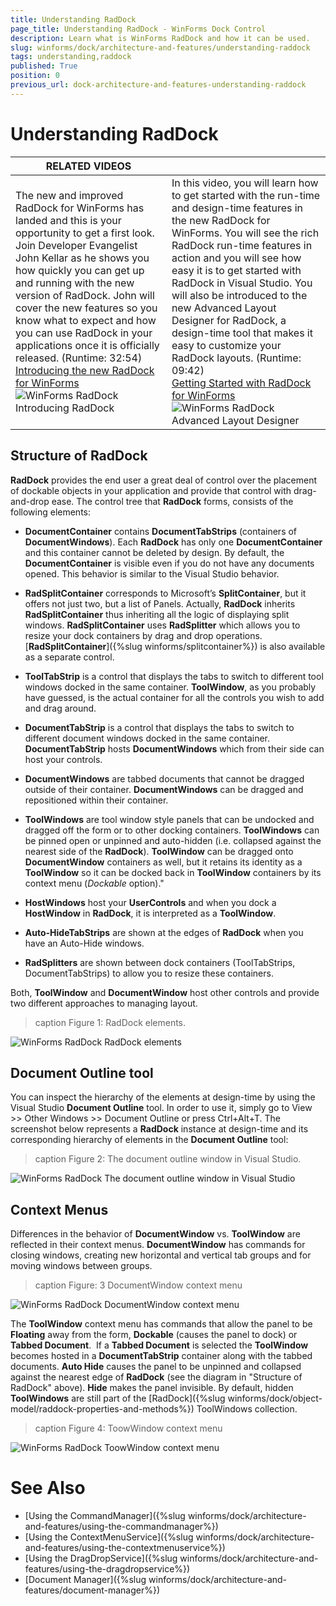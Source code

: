 ```yaml
---
title: Understanding RadDock
page_title: Understanding RadDock - WinForms Dock Control
description: Learn what is WinForms RadDock and how it can be used. 
slug: winforms/dock/architecture-and-features/understanding-raddock
tags: understanding,raddock
published: True
position: 0
previous_url: dock-architecture-and-features-understanding-raddock
---
```


# Understanding RadDock

| RELATED VIDEOS |  |
| ------ | ------ |
|The new and improved RadDock for WinForms has landed and this is your opportunity to get a first look. Join Developer Evangelist John Kellar as he shows you how quickly you can get up and running with the new version of RadDock. John will cover the new features so you know what to expect and how you can use RadDock in your applications once it is officially released. (Runtime: 32:54)<br>[Introducing the new RadDock for WinForms ](http://www.telerik.com/videos/winforms/introducing-the-new-raddock-for-winforms)![WinForms RadDock Introducing RadDock](images/dock-architecture-and-features-understanding-raddock001.png)|In this video, you will learn how to get started with the run-time and design-time features in the new RadDock for WinForms. You will see the rich RadDock run-time features in action and you will see how easy it is to get started with RadDock in Visual Studio. You will also be introduced to the new Advanced Layout Designer for RadDock, a design-time tool that makes it easy to customize your RadDock layouts. (Runtime: 09:42)<br>[Getting Started with RadDock for WinForms ](http://www.telerik.com/videos/winforms/getting-started-with-raddock-for-winforms)![WinForms RadDock Advanced Layout Designer](images/dock-architecture-and-features-understanding-raddock002.png)|

## Structure of RadDock

__RadDock__ provides the end user a great deal of control over the placement of dockable objects in your application and provide that control with drag-and-drop ease. The control tree that __RadDock__ forms, consists of the following elements:

* __DocumentContainer__ contains **DocumentTabStrips** (containers of **DocumentWindows**). Each __RadDock__ has only one __DocumentContainer__ and this container cannot be deleted by design. By default, the **DocumentContainer** is visible even if you do not have any documents opened. This behavior is similar to the Visual Studio behavior. 

* __RadSplitContainer__ corresponds to Microsoft’s **SplitContainer**, but it offers not just two, but a list of Panels. Actually, __RadDock__ inherits __RadSplitContainer__ thus inheriting all the logic of displaying split windows. __RadSplitContainer__ uses __RadSplitter__ which allows you to resize your dock containers by drag and drop operations. [__RadSplitContainer__]({%slug winforms/splitcontainer%}) is also available as a separate control.   

* __ToolTabStrip__ is a control that displays the tabs to switch to different tool windows docked in the same container. **ToolWindow**, as you probably have guessed, is the actual container for all the controls you wish to add and drag around. 

* __DocumentTabStrip__ is a control that displays the tabs to switch to different document windows docked in the same container. **DocumentTabStrip** hosts **DocumentWindows** which from their side can host your controls. 

* __DocumentWindows__ are tabbed documents that cannot be dragged outside of their container. __DocumentWindows__ can be dragged and repositioned within their container. 

* __ToolWindows__ are tool window style panels that can be undocked and dragged off the form or to other docking containers. __ToolWindows__ can be pinned open or unpinned and auto-hidden (i.e. collapsed against the nearest side of the __RadDock__). __ToolWindow__ can be dragged onto __DocumentWindow__ containers as well, but it retains its identity as a **ToolWindow** so it can be docked back in __ToolWindow__ containers by its context menu (*Dockable* option)." 

* __HostWindows__ host your **UserControls** and when you dock a __HostWindow__ in **RadDock**, it is interpreted as a __ToolWindow__. 

* __Auto-HideTabStrips__ are shown at the edges of **RadDock** when you have an Auto-Hide windows. 

* __RadSplitters__ are shown between dock containers (ToolTabStrips, DocumentTabStrips) to allow you to resize these containers.

Both, __ToolWindow__ and __DocumentWindow__ host other controls and provide two different approaches to managing layout.

>caption Figure 1: RadDock elements.

![WinForms RadDock RadDock elements](images/dock-architecture-and-features-understanding-raddock003.png)

## Document Outline tool

You can inspect the hierarchy of the elements at design-time by using the Visual Studio **Document Outline** tool. In order to use it, simply go to View >> Other Windows >> Document Outline or press Ctrl+Alt+T. The screenshot below represents a **RadDock** instance at design-time and its corresponding hierarchy of elements in the **Document Outline** tool:

>caption Figure 2: The document outline window in Visual Studio.

![WinForms RadDock The document outline window in Visual Studio](images/dock-architecture-and-features-understanding-raddock004.png)

## Context Menus

Differences in the behavior of __DocumentWindow__ vs. __ToolWindow__ are reflected in their context menus. __DocumentWindow__ has commands for closing windows, creating new horizontal and vertical tab groups and for moving windows between groups.

>caption Figure: 3 DocumentWindow context menu

![WinForms RadDock DocumentWindow context menu](images/dock-architecture-and-features-understanding-raddock006.png)

The __ToolWindow__ context menu has commands that allow the panel to be __Floating__ away from the form, __Dockable__ (causes the panel to dock) or __Tabbed Document__.  If a __Tabbed Document__ is selected the __ToolWindow__ becomes hosted in a __DocumentTabStrip__ container along with the tabbed documents. __Auto Hide__ causes the panel to be unpinned and collapsed against the nearest edge of __RadDock__ (see the diagram in "Structure of RadDock" above). __Hide__ makes the panel invisible. By default, hidden __ToolWindows__ are still part of the [RadDock]({%slug winforms/dock/object-model/raddock-properties-and-methods%}) ToolWindows collection.

>caption Figure 4: ToowWindow context menu

![WinForms RadDock ToowWindow context menu](images/dock-architecture-and-features-understanding-raddock005.png)

# See Also

* [Using the CommandManager]({%slug winforms/dock/architecture-and-features/using-the-commandmanager%})     
* [Using the ContextMenuService]({%slug winforms/dock/architecture-and-features/using-the-contextmenuservice%})
* [Using the DragDropService]({%slug winforms/dock/architecture-and-features/using-the-dragdropservice%}) 
* [Document Manager]({%slug winforms/dock/architecture-and-features/document-manager%})   


